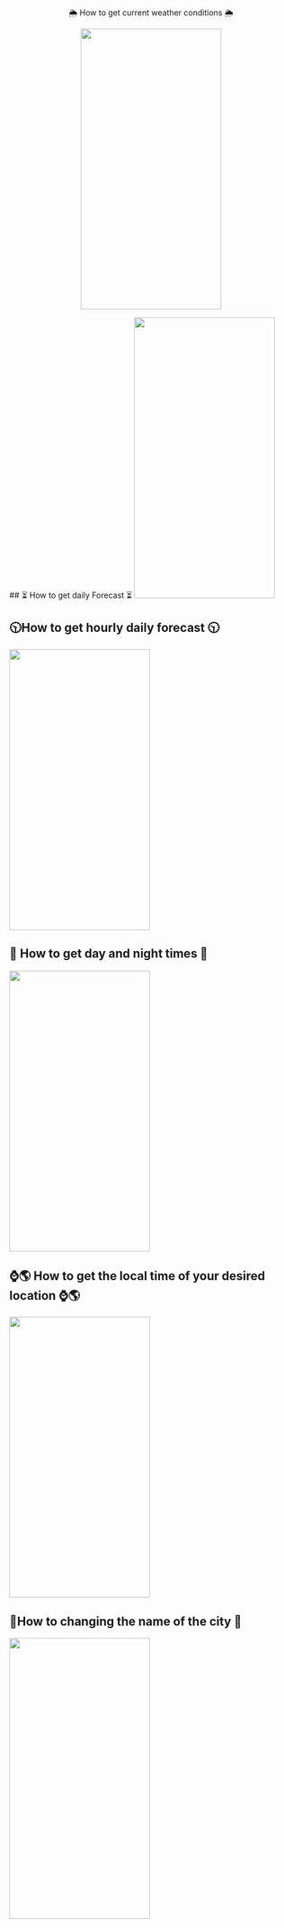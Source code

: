 


<p align="center">
🌦 How to get current weather conditions 🌦
</p>

<p align="center">
<img src="https://user-images.githubusercontent.com/108104864/186504202-ff71dacf-1c9b-42a7-9491-a8f342302f4e.gif" width="250" height="500"/>
</p>
## ⏳ How to get daily Forecast ⏳

<img src="https://user-images.githubusercontent.com/108104864/186504688-1dcd2b06-bd74-42ba-97ea-7f4346b7b446.gif" width="250" height="500"/>

## 🕥How to get hourly daily forecast 🕥

<img src="https://user-images.githubusercontent.com/108104864/186692145-b793a1dc-2bf8-4716-adad-a5ca9f5cfa40.gif" width="250" height="500"/>


## 🌌 How to get day and night times 🌄

<img src ="https://user-images.githubusercontent.com/108104864/186506162-9ce6e19e-d38c-42d8-a89e-f71d95d980e1.gif" width="250" height="500"/>

## ⌚️🌎 How to get the local time of your desired location ⌚️🌎

<img src="https://user-images.githubusercontent.com/108104864/186506749-3c43d694-abfb-419b-abf7-5eee0753b575.gif" width="250" height="500"/>

## 🔄How to changing the name of the city 🔄

<img src= "https://user-images.githubusercontent.com/108104864/186507055-0c5f47be-4325-44b2-9227-87ad7a94aed2.gif" width="250" height="500"/>
